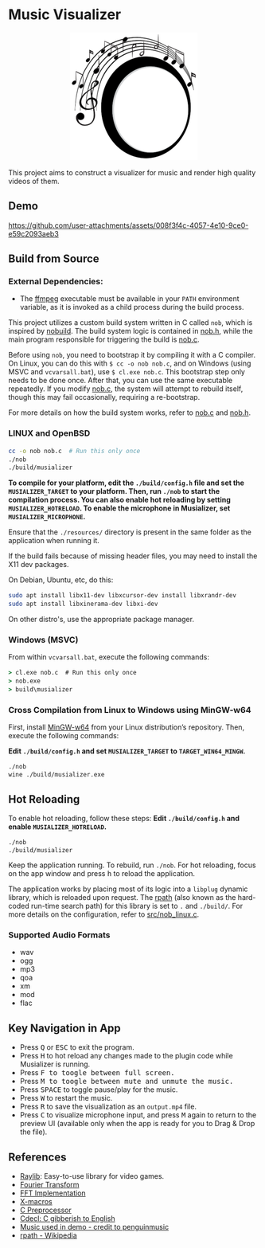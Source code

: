 # Music Visualizer

<p align=center>
  <img src="./resources/logo/logo-256.png">
</p>

This project aims to construct a visualizer for music and render high quality videos of them.

## Demo 
https://github.com/user-attachments/assets/008f3f4c-4057-4e10-9ce0-e59c2093aeb3

## Build from Source

### External Dependencies:
- The [ffmpeg](https://ffmpeg.org/) executable must be available in your `PATH` environment variable, as it is invoked as a child process during the build process.

This project utilizes a custom build system written in C called `nob`, which is inspired by [nobuild](https://github.com/tsoding/nobuild). The build system logic is contained in [nob.h](./src/nob.h), while the main program responsible for triggering the build is [nob.c](./nob.c).

Before using `nob`, you need to bootstrap it by compiling it with a C compiler. On Linux, you can do this with `$ cc -o nob nob.c`, and on Windows (using MSVC and `vcvarsall.bat`), use `$ cl.exe nob.c`. This bootstrap step only needs to be done once. After that, you can use the same executable repeatedly. If you modify [nob.c](./nob.c), the system will attempt to rebuild itself, though this may fail occasionally, requiring a re-bootstrap.

For more details on how the build system works, refer to [nob.c](./nob.c) and [nob.h](./nob.h).

### LINUX and OpenBSD
```bash
cc -o nob nob.c  # Run this only once
./nob
./build/musializer
```
**To compile for your platform, edit the `./build/config.h` file and set the `MUSIALIZER_TARGET` to your platform. Then, run `./nob` to start the compilation process. You can also enable hot reloading by setting `MUSIALIZER_HOTRELOAD`. To enable the microphone in Musializer, set `MUSIALIZER_MICROPHONE`.**

Ensure that the `./resources/` directory is present in the same folder as the application when running it.

If the build fails because of missing header files, you may need to install the X11 dev packages.

On Debian, Ubuntu, etc, do this:
```bash
sudo apt install libx11-dev libxcursor-dev install libxrandr-dev
sudo apt install libxinerama-dev libxi-dev
```

On other distro's, use the appropriate package manager.

### Windows (MSVC)
From within `vcvarsall.bat`, execute the following commands:

```cmd
> cl.exe nob.c  # Run this only once
> nob.exe
> build\musializer
```

### Cross Compilation from Linux to Windows using MinGW-w64
First, install [MinGW-w64](https://www.mingw-w64.org/) from your Linux distribution’s repository. Then, execute the following commands:

**Edit `./build/config.h` and set `MUSIALIZER_TARGET` to `TARGET_WIN64_MINGW`.**
```
./nob
wine ./build/musializer.exe
```

## Hot Reloading
To enable hot reloading, follow these steps:
**Edit `./build/config.h` and enable `MUSIALIZER_HOTRELOAD`.**
```
./nob
./build/musializer
```

Keep the application running. To rebuild, run `./nob`. For hot reloading, focus on the app window and press <kbd>h</kbd> to reload the application.

The application works by placing most of its logic into a `libplug` dynamic library, which is reloaded upon request. The [rpath](https://en.wikipedia.org/wiki/Rpath) (also known as the hard-coded run-time search path) for this library is set to `.` and `./build/`. For more details on the configuration, refer to [src/nob_linux.c](src/nob_linux.c).

### Supported Audio Formats
- wav
- ogg
- mp3
- qoa
- xm
- mod
- flac

## Key Navigation in App

- Press <kbd>Q</kbd> or <kbd>ESC</kbd> to exit the program.
- Press <kbd>H</kbd> to hot reload any changes made to the plugin code while Musializer is running.
- Press <kbd>F</kdb> to toogle between full screen.
- Press <kbd>M</kdb> to toogle between mute and unmute the music.
- Press <kbd>SPACE</kbd> to toggle pause/play for the music.
- Press <kbd>W</kbd> to restart the music.
- Press <kbd>R</kbd> to save the visualization as an `output.mp4` file.
- Press <kbd>C</kbd> to visualize microphone input, and press <kbd>M</kbd> again to return to the preview UI (available only when the app is ready for you to Drag & Drop the file).

## References

- [Raylib](https://www.raylib.com/): Easy-to-use library for video games.
- [Fourier Transform](https://github.com/realsanjeev/Music-gerne-classification-using-deep-learning/wiki/Fourier-Transform)
- [FFT Implementation](https://rosettacode.org/wiki/Fast_Fourier_transform#Python)
- [X-macros](https://en.wikipedia.org/wiki/X_macro)
- [C Preprocessor](https://en.wikipedia.org/wiki/C_preprocessor)
- [Cdecl: C gibberish to English](https://cdecl.org/?q=float+%28*fs%29%5B2%5D)
- [Music used in demo - credit to penguinmusic](https://pixabay.com/music/future-bass-powerful-beat-121791/)
- [rpath - Wikipedia](https://en.wikipedia.org/wiki/Rpath)
